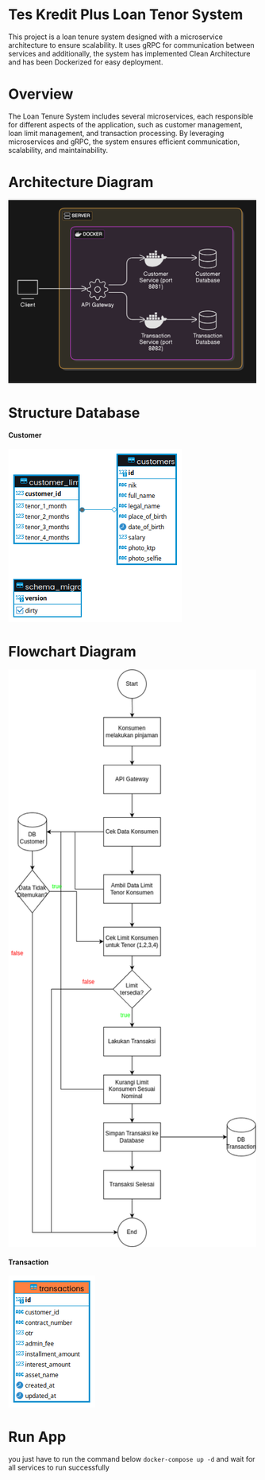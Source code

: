 # Tes Kredit Plus Loan Tenor System
This project is a loan tenure system designed with a microservice architecture to ensure scalability. It uses gRPC for communication between services and additionally, the system has implemented Clean Architecture and has been Dockerized for easy deployment.

# Overview
The Loan Tenure System includes several microservices, each responsible for different aspects of the application, such as customer management, loan limit management, and transaction processing. By leveraging microservices and gRPC, the system ensures efficient communication, scalability, and maintainability.

# Architecture Diagram
<img src="architecture_diagram.png" alt="Architecture Diagram" width="500" />

# Structure Database
#### Customer
![DB Customer](customer_service.png)

# Flowchart Diagram
<img src="flowchart_pinjaman.png" alt="Flowchart Diagram" width="500" />

#### Transaction
![DB Customer](transaction_service.png)

# Run App
you just have to run the command below
`docker-compose up -d`
and wait for all services to run successfully
